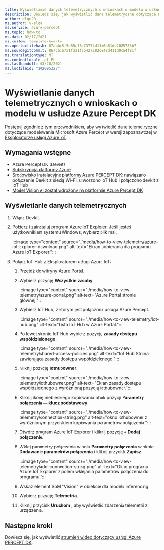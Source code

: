 ```yaml
---
title: Wyświetlanie danych telemetrycznych o wnioskach o modelu w usłudze Azure Percept DK
description: Dowiedz się, jak wyświetlić dane telemetryczne dotyczące modelowania Percept w wersji zapoznawczej platformy Azure w programie Azure IoT Explorer
author: elqu20
ms.author: v-elqu
ms.service: azure-percept
ms.topic: how-to
ms.date: 02/17/2021
ms.custom: template-how-to
ms.openlocfilehash: 07abbc5f5e85c75b73774d11b6b81dd2085735b7
ms.sourcegitcommit: 867cb1b7a1f3a1f0b427282c648d411d0ca4f81f
ms.translationtype: MT
ms.contentlocale: pl-PL
ms.lasthandoff: 03/20/2021
ms.locfileid: "102095327"
---
```

# <a name="view-your-azure-percept-dks-model-inference-telemetry"></a>Wyświetlanie danych telemetrycznych o wnioskach o modelu w usłudze Azure Percept DK

Postępuj zgodnie z tym przewodnikiem, aby wyświetlić dane telemetryczne dotyczące modelowania Microsoft Azure Percept w wersji zapoznawczej w [Eksploratorze usługi Azure IoT](https://github.com/Azure/azure-iot-explorer/releases).

## <a name="prerequisites"></a>Wymagania wstępne

- Azure Percept DK (Devkit)
- [Subskrypcja platformy Azure](https://azure.microsoft.com/free/)
- [Środowisko instalacyjne platformy Azure PERCEPT DK](./quickstart-percept-dk-set-up.md): nawiązano połączenie Devkit z siecią Wi-Fi, utworzono IoT Hub i połączono devkit z IoT Hub
- [Model Vision AI został wdrożony na platformie Azure Percept DK](./how-to-deploy-model.md)

## <a name="view-telemetry"></a>Wyświetlanie danych telemetrycznych

1. Włącz Devkit.

1. Pobierz i zainstaluj program [Azure IoT Explorer](https://github.com/Azure/azure-iot-explorer/releases). Jeśli jesteś użytkownikiem systemu Windows, wybierz plik msi.

    :::image type="content" source="./media/how-to-view-telemetry/azure-iot-explorer-download.png" alt-text="Ekran pobierania dla programu Azure IoT Explorer.":::

1. Połącz IoT Hub z Eksploratorem usługi Azure IoT:

    1. Przejdź do witryny [Azure Portal](https://portal.azure.com).

    1. Wybierz pozycję **Wszystkie zasoby**.

        :::image type="content" source="./media/how-to-view-telemetry/azure-portal.png" alt-text="Azure Portal stronie głównej.":::

    1. Wybierz IoT Hub, z którym jest połączona usługa Azure Percept.

        :::image type="content" source="./media/how-to-view-telemetry/iot-hub.png" alt-text="Lista IoT Hub w Azure Portal.":::

    1. Po lewej stronie IoT Hub wybierz pozycję **zasady dostępu współdzielonego**.

        :::image type="content" source="./media/how-to-view-telemetry/shared-access-policies.png" alt-text="IoT Hub Strona zawierająca zasady dostępu współdzielonego.":::

    1. Kliknij pozycję **iothubowner**.

        :::image type="content" source="./media/how-to-view-telemetry/iothubowner.png" alt-text="Ekran zasady dostępu współdzielonego z wyróżnioną pozycją iothubowner.":::

    1. Kliknij ikonę niebieskiego kopiowania obok pozycji **Parametry połączenia — klucz podstawowy**.

        :::image type="content" source="./media/how-to-view-telemetry/connection-string.png" alt-text="okno iothubowner z wyróżnionym przyciskiem kopiowania parametrów połączenia.":::

    1. Otwórz program Azure IoT Explorer i kliknij pozycję **+ Dodaj połączenie**.

    1. Wklej parametry połączenia w polu **Parametry połączenia** w oknie **Dodawanie parametrów połączenia** i kliknij przycisk **Zapisz**.

        :::image type="content" source="./media/how-to-view-telemetry/add-connection-string.png" alt-text="Okno programu Azure IoT Explorer z polem wklejania parametrów połączenia do programu.":::

    1. Wskaż element SoM "Vision" w obiekcie dla modelu inferencing.

    1. Wybierz pozycję **Telemetria**.

    1. Kliknij przycisk **Uruchom** , aby wyświetlić zdarzenia telemetrii z urządzenia.

## <a name="next-steps"></a>Następne kroki
Dowiedz się, jak wyświetlić [strumień wideo dotyczący usługi Azure PERCEPT DK](./how-to-view-video-stream.md).